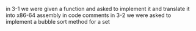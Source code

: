 in 3-1 we were given a function and asked to implement it and translate it into x86-64 assembly in code comments
in 3-2 we were asked to implement a bubble sort method for a set 
